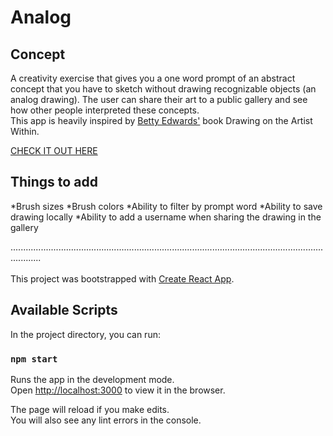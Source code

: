 # Analog

## Concept
A creativity exercise that gives you a one word prompt of an abstract concept that you have to sketch without drawing recognizable objects (an analog drawing). The user can share their art to a public gallery and see how other people interpreted these concepts.<br />
This app is heavily inspired by [Betty Edwards'](https://www.drawright.com/) book Drawing on the Artist Within.


[CHECK IT OUT HERE](https://olcatsy.github.io/analog/)

## Things to add
*Brush sizes
*Brush colors
*Ability to filter by prompt word
*Ability to save drawing locally
*Ability to add a username when sharing the drawing in the gallery


........................................................................................................................................<br />
<br />
This project was bootstrapped with [Create React App](https://github.com/facebook/create-react-app).

## Available Scripts

In the project directory, you can run:

### `npm start`

Runs the app in the development mode.<br />
Open [http://localhost:3000](http://localhost:3000) to view it in the browser.

The page will reload if you make edits.<br />
You will also see any lint errors in the console.
